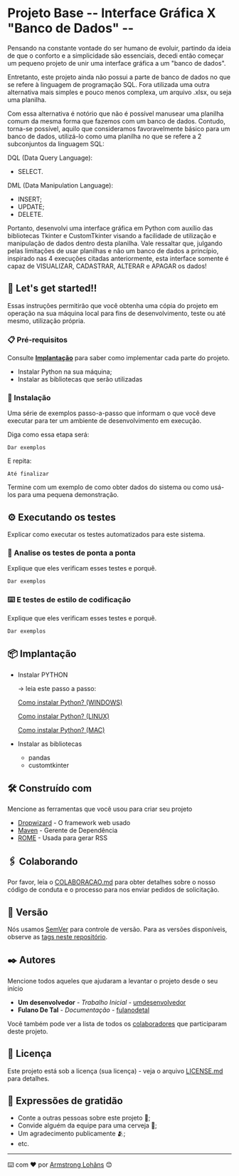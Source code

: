 # Projeto Base -- Interface Gráfica X "Banco de Dados" --

Pensando na constante vontade do ser humano de evoluir, partindo da ideia de que o conforto e a simplicidade são essenciais, decedi então começar um pequeno projeto de unir uma interface gráfica a um "banco de dados".

Entretanto, este projeto ainda não possui a parte de banco de dados no que se refere à linguagem de programação SQL. Fora utilizada uma outra alternativa mais simples e pouco menos complexa, um arquivo .xlsx, ou seja uma planilha.

Com essa alternativa é notório que não é possível manusear uma planilha comum da mesma forma que fazemos com um banco de dados. Contudo, torna-se possível, aquilo que consideramos favoravelmente básico para um banco de dados, utilizá-lo como uma planilha no que se refere a 2 subconjuntos da linguagem SQL:
  
  DQL (Data Query Language):
  * SELECT.

  DML (Data Manipulation Language):
  * INSERT;
  * UPDATE;
  * DELETE.

Portanto, desenvolvi uma interface gráfica em Python com auxílio das bibliotecas Tkinter e CustomTkinter visando a facilidade de utilização e manipulação de dados dentro desta planilha.
Vale ressaltar que, julgando pelas limitações de usar planilhas e não um banco de dados a princípio, inspirado nas 4 execuções citadas anteriormente, esta interface somente é capaz de VISUALIZAR, CADASTRAR, ALTERAR e APAGAR os dados!


## 🚀 Let's get started!!

Essas instruções permitirão que você obtenha uma cópia do projeto em operação na sua máquina local para fins de desenvolvimento, teste ou até mesmo, utilização própria.

### 📋 Pré-requisitos
Consulte **[Implantação](#-implanta%C3%A7%C3%A3o)** para saber como implementar cada parte do projeto.

* Instalar Python na sua máquina;
* Instalar as bibliotecas que serão utilizadas

### 🔧 Instalação

Uma série de exemplos passo-a-passo que informam o que você deve executar para ter um ambiente de desenvolvimento em execução.

Diga como essa etapa será:

```
Dar exemplos
```

E repita:

```
Até finalizar
```

Termine com um exemplo de como obter dados do sistema ou como usá-los para uma pequena demonstração.

## ⚙️ Executando os testes

Explicar como executar os testes automatizados para este sistema.

### 🔩 Analise os testes de ponta a ponta

Explique que eles verificam esses testes e porquê.

```
Dar exemplos
```

### ⌨️ E testes de estilo de codificação

Explique que eles verificam esses testes e porquê.

```
Dar exemplos
```

## 📦 Implantação

- Instalar PYTHON

  -> leia este passo a passo:

    [Como instalar Python? (WINDOWS)](https://python.org.br/instalacao-windows/)

    [Como instalar Python? (LINUX)](https://python.org.br/instalacao-linux/)

    [Como instalar Python? (MAC)](https://python.org.br/instalacao-mac/)

- Instalar as bibliotecas
  - pandas
  - customtkinter

## 🛠️ Construído com

Mencione as ferramentas que você usou para criar seu projeto

* [Dropwizard](http://www.dropwizard.io/1.0.2/docs/) - O framework web usado
* [Maven](https://maven.apache.org/) - Gerente de Dependência
* [ROME](https://rometools.github.io/rome/) - Usada para gerar RSS

## 🖇️ Colaborando

Por favor, leia o [COLABORACAO.md](https://gist.github.com/usuario/linkParaInfoSobreContribuicoes) para obter detalhes sobre o nosso código de conduta e o processo para nos enviar pedidos de solicitação.

## 📌 Versão

Nós usamos [SemVer](http://semver.org/) para controle de versão. Para as versões disponíveis, observe as [tags neste repositório](https://github.com/suas/tags/do/projeto). 

## ✒️ Autores

Mencione todos aqueles que ajudaram a levantar o projeto desde o seu início

* **Um desenvolvedor** - *Trabalho Inicial* - [umdesenvolvedor](https://github.com/linkParaPerfil)
* **Fulano De Tal** - *Documentação* - [fulanodetal](https://github.com/linkParaPerfil)

Você também pode ver a lista de todos os [colaboradores](https://github.com/usuario/projeto/colaboradores) que participaram deste projeto.

## 📄 Licença

Este projeto está sob a licença (sua licença) - veja o arquivo [LICENSE.md](https://github.com/usuario/projeto/licenca) para detalhes.

## 🎁 Expressões de gratidão

* Conte a outras pessoas sobre este projeto 📢;
* Convide alguém da equipe para uma cerveja 🍺;
* Um agradecimento publicamente 🫂;
* etc.


---
⌨️ com ❤️ por [Armstrong Lohãns](https://gist.github.com/lohhans) 😊
